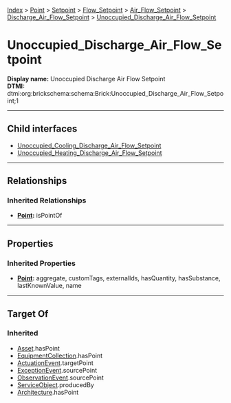 [Index](../../../../../../index.md) > [Point](../../../../../Point.md) > [Setpoint](../../../../Setpoint.md) > [Flow_Setpoint](../../../Flow_Setpoint.md) > [Air_Flow_Setpoint](../../Air_Flow_Setpoint.md) > [Discharge_Air_Flow_Setpoint](../Discharge_Air_Flow_Setpoint.md) > [Unoccupied_Discharge_Air_Flow_Setpoint](#)
# Unoccupied_Discharge_Air_Flow_Setpoint

**Display name:** Unoccupied Discharge Air Flow Setpoint<br />
**DTMI:** dtmi:org:brickschema:schema:Brick:Unoccupied_Discharge_Air_Flow_Setpoint;1

---

## Child interfaces
* [Unoccupied_Cooling_Discharge_Air_Flow_Setpoint](Unoccupied_Cooling_Discharge_Air_Flow_Setpoint.md)
* [Unoccupied_Heating_Discharge_Air_Flow_Setpoint](Unoccupied_Heating_Discharge_Air_Flow_Setpoint.md)

---

## Relationships

### Inherited Relationships
* **[Point](../../../../../Point.md):** isPointOf

---

## Properties

### Inherited Properties
* **[Point](../../../../../Point.md):** aggregate, customTags, externalIds, hasQuantity, hasSubstance, lastKnownValue, name

---

## Target Of
### Inherited
* [Asset](../../../../../../Asset/Asset.md).hasPoint
* [EquipmentCollection](../../../../../../Collection/EquipmentCollection.md).hasPoint
* [ActuationEvent](../../../../../../Event/PointEvent/ActuationEvent.md).targetPoint
* [ExceptionEvent](../../../../../../Event/PointEvent/ExceptionEvent.md).sourcePoint
* [ObservationEvent](../../../../../../Event/PointEvent/ObservationEvent.md).sourcePoint
* [ServiceObject](../../../../../../Information/ServiceObject/ServiceObject.md).producedBy
* [Architecture](../../../../../../Space/Architecture/Architecture.md).hasPoint
